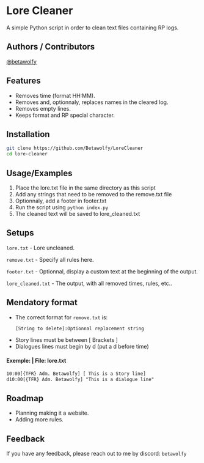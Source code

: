# Lore Cleaner
A simple Python script in order to clean text files containing RP logs.
## Authors / Contributors

[@betawolfy](https://www.github.com/Betawolfy)


## Features
- Removes time (format HH:MM).
- Removes and, optionnaly, replaces names in the cleared log.
- Removes empty lines.
- Keeps format and RP special character.



## Installation
```bash
git clone https://github.com/Betawolfy/LoreCleaner
cd lore-cleaner
```
    
## Usage/Examples
1. Place the lore.txt file in the same directory as this script
2. Add any strings that need to be removed to the remove.txt file
3. Optionnaly, add a footer in footer.txt
4. Run the script using ```python index.py```
5. The cleaned text will be saved to lore_cleaned.txt


## Setups
`lore.txt` - Lore uncleaned.

`remove.txt` - Specify all rules here.

`footer.txt` - Optionnal, display a custom text at the beginning of the output.

`lore_cleaned.txt` - The output, with all removed times, rules, etc..
## Mendatory format
- The correct format for `remove.txt` is:
  ```txt
  [String to delete]:Optionnal replacement string
  ```
- Story lines must be between [ Brackets ]
- Dialogues lines must begin by d (put a d before time)

#### Exemple: | File: lore.txt
```txt
10:00[{TFR} Adm. Betawolfy] [ This is a Story line]
d10:00[{TFR} Adm. Betawolfy] "This is a dialogue line"
```
## Roadmap
- Planning making it a website.
- Adding more rules.
## Feedback

If you have any feedback, please reach out to me by discord: `betawolfy`
